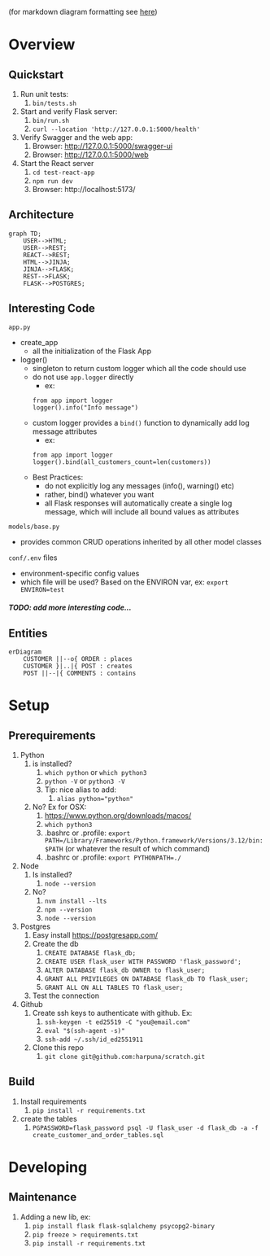 (for markdown diagram formatting see [here](https://mermaid.js.org/syntax/flowchart.html))

# Overview

## Quickstart

1. Run unit tests:
   1. `bin/tests.sh`
1. Start and verify Flask server:
   1. `bin/run.sh`
   1. `curl --location 'http://127.0.0.1:5000/health'`
1. Verify Swagger and the web app:
   1. Browser: http://127.0.0.1:5000/swagger-ui
   1. Browser: http://127.0.0.1:5000/web
1. Start the React server
   1. `cd test-react-app`
   1. `npm run dev`
   1. Browser: http://localhost:5173/


## Architecture

```mermaid
graph TD;
    USER-->HTML;
    USER-->REST;
    REACT-->REST;
    HTML-->JINJA;
    JINJA-->FLASK;
    REST-->FLASK;
    FLASK-->POSTGRES;
```


## Interesting Code

`app.py`

- create_app
  - all the initialization of the Flask App
- logger()
  - singleton to return custom logger which all the code should use
  - do not use `app.logger` directly
    - ex:
    ```
    from app import logger
    logger().info("Info message")
    ```
  - custom logger provides a `bind()` function to dynamically add log message attributes
    - ex:
    ```
    from app import logger
    logger().bind(all_customers_count=len(customers))
    ```
  - Best Practices:
    - do not explicitly log any messages (info(), warning() etc)
    - rather, bind() whatever you want
    - all Flask responses will automatically create a single log message, which will include all bound values as attributes

`models/base.py`

- provides common CRUD operations inherited by all other model classes


`conf/.env` files

- environment-specific config values
- which file will be used? Based on the ENVIRON var, ex: `export ENVIRON=test`


##### TODO: add more interesting code...


## Entities



```mermaid
erDiagram
    CUSTOMER ||--o{ ORDER : places
    CUSTOMER }|..|{ POST : creates
    POST ||--|{ COMMENTS : contains
```

# Setup

## Prerequirements

1. Python
   1. is installed?
      1. `which python` or `which python3`
      1. `python -V` or `python3 -V`
      1. Tip: nice alias to add:
         1. `alias python="python"`
   1. No? Ex for OSX:
      1. https://www.python.org/downloads/macos/
      1. `which python3`
      1. .bashrc or .profile: `export PATH=/Library/Frameworks/Python.framework/Versions/3.12/bin:$PATH` (or whatever the result of which command)
      1. .bashrc or .profile: `export PYTHONPATH=./`
1. Node
   1. Is installed?
      1. `node --version`
   1. No?
      1. `nvm install --lts`
      1. `npm --version`
      1. `node --version`
1. Postgres
   1. Easy install https://postgresapp.com/
   1. Create the db
       1. `CREATE DATABASE flask_db;`
       1. `CREATE USER flask_user WITH PASSWORD 'flask_password';`
       1. `ALTER DATABASE flask_db OWNER to flask_user;`
       1. `GRANT ALL PRIVILEGES ON DATABASE flask_db TO flask_user;`
       1. `GRANT ALL ON ALL TABLES TO flask_user;`
   1. Test the connection
1. Github
   1. Create ssh keys to authenticate with github.  Ex:
       1. `ssh-keygen -t ed25519 -C "you@email.com"`
       1. `eval "$(ssh-agent -s)"`
       1. `ssh-add ~/.ssh/id_ed2551911`
    1. Clone this repo
       1. `git clone git@github.com:harpuna/scratch.git`


## Build

1. Install requirements
   1. `pip install -r requirements.txt`
1. create the tables
   1. `PGPASSWORD=flask_password psql -U flask_user -d flask_db -a -f create_customer_and_order_tables.sql`



# Developing

## Maintenance

1. Adding a new lib, ex:
   1. `pip install flask flask-sqlalchemy psycopg2-binary`
   1. `pip freeze > requirements.txt`
   1. `pip install -r requirements.txt`
